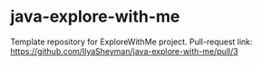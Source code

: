 # java-explore-with-me
Template repository for ExploreWithMe project.
Pull-request link:
https://github.com/IlyaSheyman/java-explore-with-me/pull/3